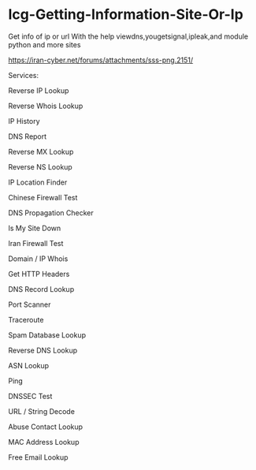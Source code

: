 # Icg-Getting-Information-Site-Or-Ip
Get info of ip or url With the help viewdns,yougetsignal,ipleak,and module python and more sites

https://iran-cyber.net/forums/attachments/sss-png.2151/

Services:

Reverse IP Lookup

Reverse Whois Lookup

IP History

DNS Report

Reverse MX Lookup

Reverse NS Lookup

IP Location Finder

Chinese Firewall Test

DNS Propagation Checker

Is My Site Down

Iran Firewall Test

Domain / IP Whois

Get HTTP Headers

DNS Record Lookup

Port Scanner

Traceroute

Spam Database Lookup

Reverse DNS Lookup

ASN Lookup

Ping

DNSSEC Test

URL / String Decode

Abuse Contact Lookup

MAC Address Lookup

Free Email Lookup
